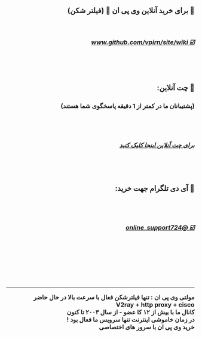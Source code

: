 
<div id="multi" dir="rtl">  <h3 > <b> 
<h3> 💚 برای خرید آنلاین وی پی ان 🚀 (فیلتر شکن) </h3>
<br>
<h5><a dir="rtl" target="_blank" href="https://github.com/vpirn/site/wiki" dir="rtl"> ☑️ www.github.com/vpirn/site/wiki </a></h5>
 

  <br>  <br> 
<h3> 💛 چت آنلاین: <h3>
<h4> (پشتیبانان ما در کمتر از 1 دقیقه پاسخگوی شما هستند) </h4>
  <br>  <br> 

 <h5> <a href="#"   target="_blank"> برای چت آنلاین اینجا کلیک کنید </a> </h5>
 <br>  <br> 
  
<h3> 🤍 آی دی تلگرام جهت خرید: </h3>
  <br> <br> 
<h5><a dir="rtl" href="https://t.me/online_support724"  target="_blank"> ☑️ @online_support724 </a></h5>

  <br> <br> <br> <br> <br> <hr>

مولتی وی پی ان : تنها فیلترشکن فعال با سرعت بالا در حال حاضر
<br> 
V2ray + http proxy + cisco
<br> 
کانال ما با بیش از ۱۲ کا عضو - از سال ۲۰۰۳ تا کنون
<br> 
در زمان خاموشی اینترنت تنها سرویس ما فعال بود !
<br> 
خرید وی پی ان با سرور های اختصاصی 
<br> 



</b>  </h3>
</div>
